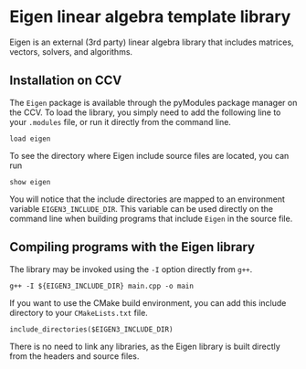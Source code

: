 # Eigen linear algebra template library

Eigen is an external (3rd party) linear algebra library that includes matrices, vectors, solvers, and algorithms.

## Installation on CCV
The `Eigen` package is available through the pyModules package manager on the CCV.  To load the library, you simply need to add the following line to your `.modules` file, or run it directly from the command line.

```
load eigen
```

To see the directory where Eigen include source files are located, you can run

```
show eigen
```

You will notice that the include directories are mapped to an environment variable `EIGEN3_INCLUDE_DIR`.  This variable can be used directly on the command line when building programs that include `Eigen` in the source file.

## Compiling programs with the Eigen library

The library may be invoked using the `-I` option directly from `g++`.

```
g++ -I ${EIGEN3_INCLUDE_DIR} main.cpp -o main
```

If you want to use the CMake build environment, you can add this include directory to your `CMakeLists.txt` file.

```
include_directories($EIGEN3_INCLUDE_DIR)
```

There is no need to link any libraries, as the Eigen library is built directly from the headers and source files.
